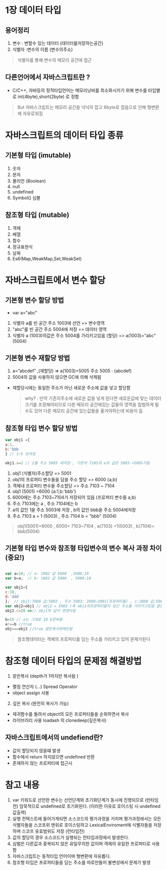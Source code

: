 # 1장 데이터 타입

## 용어정리
1. 변수 : 변할수 있는 데이터 (데이터를저장하는공간)
2. 식별자 :변수의 이름 (변수의주소)
> 식별자를 통해 변수의 메모리 공간에 접근

## 다른언어에서 자바스크립트란 ?
- C/C++, 자바등의 정적타입언어는 메모리낭비를 최소화시키기 위해 변수를 타입별로 int(4byte),short(2byte) 로 정함
> But 자바스크립트는 메모리 공간을 넉넉히 잡고 8byte로 잡음으로 인해 형변환에 자유로워짐

# 자바스크립트의 데이터 타입 종류

## 기본형 타입 (imutable)
1. 숫자
2. 문자
3. 불리언 (Boolean)
4. null
5. undefined
6. Symbol() 심볼

## 참조형 타입 (mutable)
1. 객체
2. 배열
3. 함수
4. 정규표현식
5. 날짜 
6. Es6(Map,WeakMap,Set,WeakSet)


# 자바스크립트에서 변수 할당

## 기본형 변수 할당 방법
- var a="abc"
1. 식별자 a를 빈 공간 주소 1003에 선언 => 변수영역
2. "abc"를 빈 공간 주소 5004에 저장 => 데이터 영역
3. 식별자 a (1003)의값은 주소 5004를 가리키고있음 (할당) => a(1003)="abc"(5004)

## 기본형 변수 재할당 방법 
1. a=”abcdef” ,(재할당) ⇒ a(1003)=5005  주소 5005 : (abcdef)
2. 5004의 값을 사용하지 않으면 GC에 의해 삭제됨

- 재할당시에는 동일한 주소가 아닌 새로운 주소에 값을 넣고 할당함
  > why? : 만약 기존의주소에 새로운 값을 넣게 된다면 새로운값에 맞는 데이터 크기를 조정해야되므로 다른 메모리 공간에있는 값들의 영역을 침범하게 될수도 있어 다른 메모리 공간에 있는값들을 옮겨야하는데 비용이 듬

## 참조형 타입 변수 할당 방법
~~~js
var obj1 ={
a:1,
b:'bbb
} // 1~5 번과정

obj1.a=2 // 2를 주소 5005 에저장 , 기존의 7103의 a의 값은 5003->5005가됨
~~~
1. obj1 (식별자)주소할당  => 5001 
2. obj1의 프로퍼티 변수들을 담을 주소 할당 => 6000 {a,b}
3. 객체내 프로퍼티 변수들 주소할당 => 주소 7103 ~ 7104 
4. obj1 (5001) =6000 {a:1,b:'bbb'}
5. 6000에는 주소 7103~7104가 저장되어 있음 (프로퍼티 변수들 a,b)
6. 주소 7103에는 a , 주소 7104에는 b
7. a의 값인 1을 주소 5003에 저장 , b의 값인 bbb을 주소 5004에저장
8. 주소 7103 a = 1 (5003) , 주소 7104 b = "bbb" (5004)
> obj1(5001)=6000 , 6000= 7103~7104  , a(7103) =1(5003) , b(7104)= bbb(5004)

## 기본형 타입 변수와 참조형 타입변수의 변수 복사 과정 차이 (중요!)
~~~js

var a=10; // a: 1002 값 5000  ,5000:10
var b=a;  // b: 1003 값 5000. , 5000:10

var obj1={
c:10,
d:'ddd
};  // obj1:7000 값:5003 , 주소 5003: 2000~2001(프로퍼티들) , c:2000 값:5000 , d:2001 값5001  , 5000:10,5001:'ddd'
var obj2=obj1 // obj2 = 5003 (즉 obj1의프로퍼티들이 담긴 주소를 가리키고있음 얕은복사)
obj2.c=20 =>// obj1의 값이 변경이됨 

b=15 // a는 그대로 10 b만바뀜
a!==b //true
obj===obj2 //true 얕은복사밖에안됨
~~~
> 참조형데이터는 객체의 프로퍼티를 담는 주소를 가리키고 있어 문제가된다 

# 참조형 데이터 타입의 문제점 해결방법
1. 얕은복사 (depth가 1까지만 복사됨 )
 - 펼침 연산자 (...) Spread Operator
 - object assign 사용

2. 깊은 복사 (완전히 복사가 가능)
 - 재귀함수를 돌려서 object의 모든 프로퍼티들을 순회하면서 복사 
 - 라이브러리 사용 loadash 의 clonedeep(깊은복사)

## 자바스크립트에서의 undefiend란?
- 값이 할당되지 않을떄 발생
- 함수에서 return 하지않으면 undefined 반환
- 존재하지 않는 프로퍼티에 접근시


# 참고 내용
1. var 키워드로 선언한 변수는 선언단계와 초기화단계가 동시에 진행되므로 (런타임전) 암묵적으로 undefined로 초기화된다. (이러한 이유로 호이스팅 시 undefined 값출력)
2. 실행 컨텍스트에 들어가게되면 소스코드의 평가과정을 거치며 평가과정에서는 모든 식별자들을 스코프위 맨위로 호이스팅하고 LexicalEnviroment에 식별자들을 저장하며 스코프 유효범위도 저장 (런타임전)
3. 값의 할당의 경우 소스코드가 실행되는 런타임과정에서 발생한다.  
4. 심벌은 다른값과 중복되지 않은 유일무의한 값이며 객체의 유일한 프로퍼티로 사용함
5. 자바스크립트는 동적타입 언어이며 형변환에 자유롭다.
6. 참조형 타입은 프로퍼티들을 담는 주소를 따로만들어 불변성에서 문제가 발생





